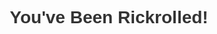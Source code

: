 <!DOCTYPE html>
<html lang="en">
<head>
    <meta charset="UTF-8">
    <meta name="viewport" content="width=device-width, initial-scale=1.0">
    <meta http-equiv="X-UA-Compatible" content="ie=edge">
    <title>Surprise!</title>
    <style>
        body {
            text-align: center;
            font-family: Arial, sans-serif;
            padding: 50px;
        }
        h1 {
            color: #333;
        }
    </style>
</head>
<body>
    <h1>You've Been Rickrolled!</h1>
    <script>
        // Redirect immediately to Rick Astley's "Never Gonna Give You Up"
        window.location.href = 'https://www.youtube.com/watch?v=dQw4w9WgXcQ';
    </script>
</body>
</html>
